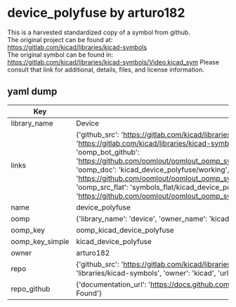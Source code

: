 # device_polyfuse by arturo182  
This is a harvested standardized copy of a symbol from github.  
The original project can be found at:  
https://gitlab.com/kicad/libraries/kicad-symbols  
The original symbol can be found in:
https://gitlab.com/kicad/libraries/kicad-symbols/Video.kicad_sym
Please consult that link for additional, details, files, and license information.  
## yaml dump  
| Key | Value |  
| --- | --- |  
| library_name | Device |  
| links | {'github_src': 'https://gitlab.com/kicad/libraries/kicad-symbols/Video.kicad_sym', 'github_src_repo': 'https://gitlab.com/kicad/libraries/kicad-symbols', 'oomp_bot': 'kicad_device_polyfuse/working', 'oomp_bot_github': 'https://github.com/oomlout/oomlout_oomp_symbol_bot/tree/main/kicad_device_polyfuse/working', 'oomp_doc': 'kicad_device_polyfuse/working', 'oomp_doc_github': 'https://github.com/oomlout/oomlout_oomp_symbol_doc/tree/main/kicad_device_polyfuse/working', 'oomp_src_flat': 'symbols_flat/kicad_device_polyfuse/working', 'oomp_src_flat_github': 'https://github.com/oomlout/oomlout_oomp_symbol_src/tree/main/kicad_device_polyfuse/working'} |  
| name | device_polyfuse |  
| oomp | {'library_name': 'device', 'owner_name': 'kicad', 'symbol_name': 'device_polyfuse'} |  
| oomp_key | oomp_kicad_device_polyfuse |  
| oomp_key_simple | kicad_device_polyfuse |  
| owner | arturo182 |  
| repo | {'github_src': 'https://gitlab.com/kicad/libraries/kicad-symbols/Video.kicad_sym', 'name': 'libraries/kicad-symbols', 'owner': 'kicad', 'url': 'https://gitlab.com/kicad/libraries/kicad-symbols'} |  
| repo_github | {'documentation_url': 'https://docs.github.com/rest/repos/repos#get-a-repository', 'message': 'Not Found'} |  

